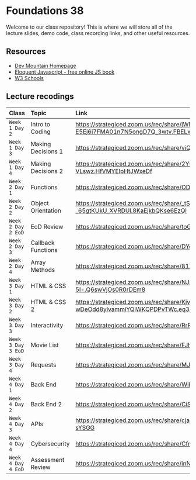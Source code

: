 # Foundations 38

Welcome to our class repository! This is where we will store all of the lecture slides, demo code, class recording links, and other useful resources.


## Resources

 - [Dev Mountain Homepage](https://ed.devmountain.com/)
 - [Eloquent Javascript - free online JS book](https://eloquentjavascript.net/)
 - [W3 Schools](https://www.w3schools.com/js/default.asp)


## Lecture recodings


| Class | Topic     | Link                |
| :-------- | :------- | :------------------------- |
| `Week 1 Day 2` | Intro to Coding | https://strategiced.zoom.us/rec/share/jWMH2pMAdwFoaerV-Mp3cLbWcxEaP1VeR3Pw-E5Ej6i7FMA01n7N5ongD7Q_3wtv.FBELxEaQtsTkFIed |
| `Week 1 Day 3` | Making Decisions 1 | https://strategiced.zoom.us/rec/share/viQQGS27nYC5WNiiRMuTojKkyPD7lLs8bqODDtXhXpO7nlOjE2xgeZgMpBAoVkAe.Ya0WoVqOLlml0o9a |
| `Week 1 Day 4` | Making Decisions 2 | https://strategiced.zoom.us/rec/share/2YPONNpsoA8nQrx2D6Pzc1muDXP-56hfs6mN9EQeGPT4jMpxjPx7v4fM2k-VLswz.HfVMYEIpHtJWxeDf |
| `Week 2 Day 1` | Functions | https://strategiced.zoom.us/rec/share/ODEGTFyLl2UjDKZIUDE__U1saYjHTYIrtexMowSxQEQcQCoxiSrgZHEuhcxXzHNO.-8HQOU0LEojHn8fq |
| `Week 2 Day 2` | Object Orientation | https://strategiced.zoom.us/rec/share/_tSlbmAPnZ1J8grcWf4e98-kODWtCf4nvWKR8WTgOA1wVrC-_65gtKUkU_XVRDUl.8KaEjkbQKse6EzQl |
| `Week 2 Day 2 EoD` | EoD Review | https://strategiced.zoom.us/rec/share/toGeih9RhxyXFbqnySq0URC2p3fJaE81Plh8ys63xXErM9mlaQ8ktGu2wa4t7lND.pQhdGnlP9_BFHo3q |
| `Week 2 Day 3` | Callback Functions | https://strategiced.zoom.us/rec/share/DYq8VUm62U6oss1tIMG85lXliivF8MJutmf4nKXOiyFRnCjxBjeEfd8DNz1ZtRLX.PbVvukCM00f5U75- |
| `Week 2 Day 4` | Array Methods | https://strategiced.zoom.us/rec/share/817oR1bEf0pK4qo6ozplOfRTmiVJpvNZxrsS_Ay6W4Nhnj2uGCg1bMTj5H5LPlUA.9oMfibWfzlrkQanw |
| `Week 3 Day 1` | HTML & CSS | https://strategiced.zoom.us/rec/share/NJrz70AwINNesBmOr8m-_c4z19HtTbMQx0S0BuF3GMzgUrsw2AbMbbJ0Lucg-5l-.Q6swVjOs0R0rDEm8 |
| `Week 3 Day 2` | HTML & CSS 2 | https://strategiced.zoom.us/rec/share/Kjyo7Y3CQAD4amHr1sWL5sQk7hqYtIEFZWZz-wDeOdd8ylvammiYQlWKQPDPvTWc.eq3JPJasx95Dt4lz |
| `Week 3 Day 3` | Interactivity | https://strategiced.zoom.us/rec/share/RrFDDB9YA-oyrD6jv2nIcj3kz23yXw8pelfLz5H1v8mko5KVdNCgyJVuW9fVtQ5o.RiUqMInuFhM7SWlX |
| `Week 3 Day 3 EoD` | Movie List | https://strategiced.zoom.us/rec/share/FJhLFVUZ3nBimi0b0gDBkufIqU206zLy0Bit2r7ilBoI2Ic2AlRYInk5kGfbtefp.uPtFBzrlKYlzFKIt |
| `Week 3 Day 4` | Requests | https://strategiced.zoom.us/rec/share/MJQx8c4AcKvtqm9IVZOTrAPZh9J1lE43Qn9XAntD2kp2FCQB_qdoZLIwoTxFfVs3.Ymi1ryKx8dM9Tuiu |
| `Week 4 Day 1` | Back End | https://strategiced.zoom.us/rec/share/WiHIvOFutsLHtg6_CQuZXoZ2AJyAkc2RyNvYdayoJcLRyBDy7yzpg7DSxVCTmw0K.uHNzbv0CLaKVrLOi |
| `Week 4 Day 2` | Back End 2 | https://strategiced.zoom.us/rec/share/CiSWUO_h4u6aTNcIgSNOsRSJ-laUJRuhgEYrl3jLH5B3q8p1g7ueqEIslgioZa1X.bqq47R-jz-9soPWi |
| `Week 4 Day 3` | APIs | https://strategiced.zoom.us/rec/share/cjapK5I9om8LeBKfN-lXtCMdDKgys50ORQDBLB_DaVUpn9apS1Ieo9Nl75Hk-O8m.U9jEp-J-Z1-sYSGG |
| `Week 4 Day 4` | Cybersecurity | https://strategiced.zoom.us/rec/share/CfnnjqPRYtBWwZXhRqdjyWF_AiSwi3C8AikvZNcOZuQOASJiENFthIS5seUokmbB.dPaKbOplrGPlpacc |
| `Week 4 Day 4 EoD` | Assessment Review | https://strategiced.zoom.us/rec/share/inNh809CyNqUS0riU4PBUSG_quWlp0esqepG_3EEY7GbpKwlnrPE3IFPRb_uZDWj.WKTgrIYhlX5xb-xF |
